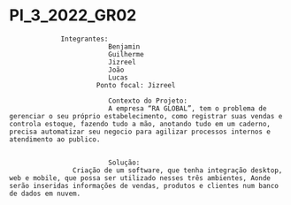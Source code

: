 # PI_3_2022_GR02
                 Integrantes: 
                             Benjamin 
                             Guilherme
                             Jizreel
                             João
                             Lucas
                          Ponto focal: Jizreel
                             
                             Contexto do Projeto: 
                             A empresa “RA GLOBAL”, tem o problema de gerenciar o seu próprio estabelecimento, como registrar suas vendas e controla estoque, fazendo tudo a mão, anotando tudo em um caderno, precisa automatizar seu negocio para agilizar processos internos e atendimento ao publico.
                             
                             
                             Solução: 
                    Criação de um software, que tenha integração desktop, web e mobile, que possa ser utilizado nesses três ambientes, Aonde serão inseridas informações de vendas, produtos e clientes num banco de dados em nuvem.
